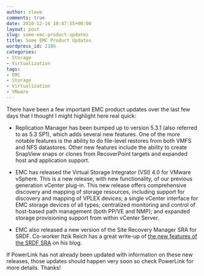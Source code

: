 ```yaml
---
author: slowe
comments: true
date: 2010-12-16 10:47:55+00:00
layout: post
slug: some-emc-product-updates
title: Some EMC Product Updates
wordpress_id: 2186
categories:
- Storage
- Virtualization
tags:
- EMC
- Storage
- Virtualization
- VMware
---
```


There have been a few important EMC product updates over the last few days that I thought I might highlight here real quick:

* Replication Manager has been bumped up to version 5.3.1 (also referred to as 5.3 SP1), which adds several new features. One of the more notable features is the ability to do file-level restores from both VMFS and NFS datastores. Other new features include the ability to create SnapView snaps or clones from RecoverPoint targets and expanded host and application support.

* EMC has released the Virtual Storage Integrator (VSI) 4.0 for VMware vSphere. This is a new release, with new functionality, of our previous generation vCenter plug-in. This new release offers comprehensive discovery and mapping of storage resources, including support for discovery and mapping of VPLEX devices; a single vCenter interface for EMC storage devices of all types; centralized monitoring and control of host-based path management (both PP/VE and NMP); and expanded storage provisioning support from within vCenter Server.

* EMC also released a new version of the Site Recovery Manager SRA for SRDF. Co-worker Itzik Reich has a great write-up of [the new features of the SRDF SRA](http://itzikr.wordpress.com/2010/12/16/new-emc-srdf-sra-for-srm-get-the-scoop-inside-2/) on his blog.

If PowerLink has not already been updated with information on these new releases, those updates should happen very soon so check PowerLink for more details. Thanks!

